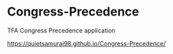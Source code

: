 # Congress-Precedence
TFA Congress Precedence application

https://quietsamurai98.github.io/Congress-Precedence/
